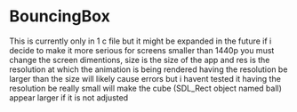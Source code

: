 # BouncingBox

This is currently only in 1 c file but it might be expanded in the future if i decide to make it more serious
for screens smaller than 1440p you must change the screen dimentions, size is the size of the app and res is the resolution at which the animation is being rendered
having the resolution be larger than the size will likely cause errors but i havent tested it
having the resolution be really small will make the cube (SDL_Rect object named ball) appear larger if it is not adjusted

